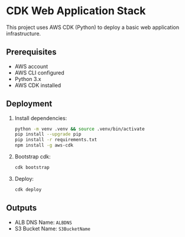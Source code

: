# CDK Web Application Stack

This project uses AWS CDK (Python) to deploy a basic web application infrastructure.

## Prerequisites
- AWS account
- AWS CLI configured
- Python 3.x
- AWS CDK installed


## Deployment

1. Install dependencies:
   ```bash
   python -m venv .venv && source .venv/bin/activate
   pip install --upgrade pip
   pip install -r requirements.txt
   npm install -g aws-cdk
   ```
   

2. Bootstrap cdk:
   ```bash
   cdk bootstrap
   ```

3. Deploy:
   ```bash
   cdk deploy
   ```

## Outputs
- ALB DNS Name: `ALBDNS`
- S3 Bucket Name: `S3BucketName`

